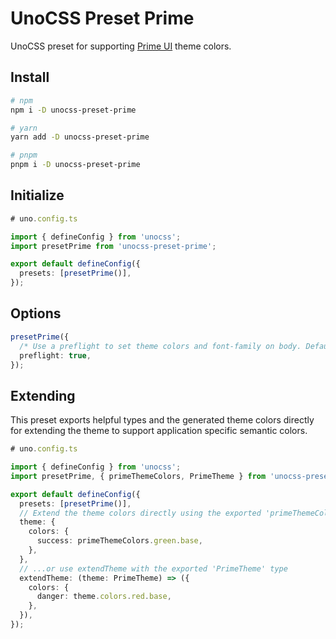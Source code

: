 # UnoCSS Preset Prime

UnoCSS preset for supporting [Prime UI](https://www.primefaces.org/) theme colors.

## Install

```bash
# npm
npm i -D unocss-preset-prime

# yarn
yarn add -D unocss-preset-prime

# pnpm
pnpm i -D unocss-preset-prime
```

## Initialize

```ts
# uno.config.ts

import { defineConfig } from 'unocss';
import presetPrime from 'unocss-preset-prime';

export default defineConfig({
  presets: [presetPrime()],
});
```

## Options

```ts
presetPrime({
  /* Use a preflight to set theme colors and font-family on body. Defaults to true. */
  preflight: true,
});
```

## Extending

This preset exports helpful types and the generated theme colors directly for extending the theme to support application specific semantic colors.

```ts
# uno.config.ts

import { defineConfig } from 'unocss';
import presetPrime, { primeThemeColors, PrimeTheme } from 'unocss-preset-prime';

export default defineConfig({
  presets: [presetPrime()],
  // Extend the theme colors directly using the exported 'primeThemeColors' object...
  theme: {
    colors: {
      success: primeThemeColors.green.base,
    },
  },
  // ...or use extendTheme with the exported 'PrimeTheme' type
  extendTheme: (theme: PrimeTheme) => ({
    colors: {
      danger: theme.colors.red.base,
    },
  }),
});
```
